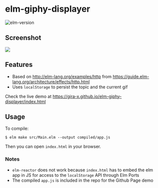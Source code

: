 # elm-giphy-displayer

![elm-version](https://img.shields.io/badge/Elm-0.18.0-green.svg)

## Screenshot

![](https://github.com/Gira-X/elm-giphy-displayer/raw/master/screenshots/1.png)

## Features

* Based on http://elm-lang.org/examples/http from https://guide.elm-lang.org/architecture/effects/http.html
* Uses `localStorage` to persist the topic and the current gif

Check the live demo at https://gira-x.github.io/elm-giphy-displayer/index.html

## Usage

To compile:

```shell
$ elm make src/Main.elm --output compiled/app.js
```

Then you can open `index.html` in your browser.

### Notes

* `elm-reactor` does not work because `index.html` has to embed the elm app in JS for access to the `localStorage` API through Elm Ports
* The compiled `app.js` is included in the repo for the Github Page demo
